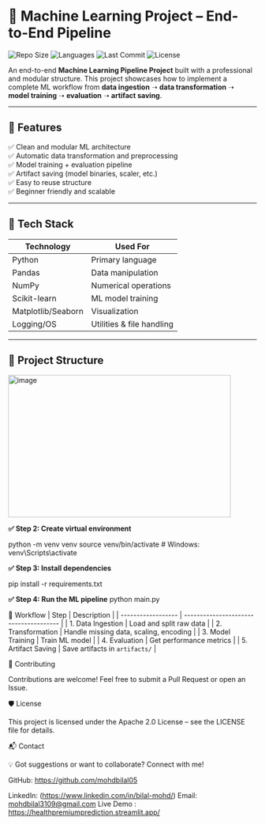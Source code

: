 # 🚀 Machine Learning Project – End-to-End Pipeline

![Repo Size](https://img.shields.io/github/repo-size/mohdbilal05/ML-Project)
![Languages](https://img.shields.io/github/languages/count/mohdbilal05/ML-Project)
![Last Commit](https://img.shields.io/github/last-commit/mohdbilal05/ML-Project)
![License](https://img.shields.io/badge/License-Apache%202.0-blue.svg)

An end-to-end **Machine Learning Pipeline Project** built with a professional and modular structure. This project showcases how to implement a complete ML workflow from **data ingestion** ➝ **data transformation** ➝ **model training** ➝ **evaluation** ➝ **artifact saving**.

---

## 🔧 Features

✅ Clean and modular ML architecture  
✅ Automatic data transformation and preprocessing  
✅ Model training + evaluation pipeline  
✅ Artifact saving (model binaries, scaler, etc.)  
✅ Easy to reuse structure  
✅ Beginner friendly and scalable  

---

## 🧠 Tech Stack

| Technology | Used For |
|-------------|----------|
| Python | Primary language |
| Pandas | Data manipulation |
| NumPy | Numerical operations |
| Scikit-learn | ML model training |
| Matplotlib/Seaborn | Visualization |
| Logging/OS | Utilities & file handling |

---

## 📂 Project Structure

<img width="451" height="288" alt="image" src="https://github.com/user-attachments/assets/1a58f8e4-642b-44e7-9926-443edefc982a" />


**✅ Step 2: Create virtual environment**

python -m venv venv
source venv/bin/activate    # Windows: venv\Scripts\activate

**✅ Step 3: Install dependencies**

pip install -r requirements.txt

**✅ Step 4: Run the ML pipeline**
python main.py


🔄 Workflow
| Step               | Description                            |
| ------------------ | -------------------------------------- |
| 1. Data Ingestion  | Load and split raw data                |
| 2. Transformation  | Handle missing data, scaling, encoding |
| 3. Model Training  | Train ML model                         |
| 4. Evaluation      | Get performance metrics                |
| 5. Artifact Saving | Save artifacts in `artifacts/`         |


🤝 Contributing

Contributions are welcome!
Feel free to submit a Pull Request or open an Issue.


🛡️ License

This project is licensed under the Apache 2.0 License – see the LICENSE file for details.

📬 Contact

💡 Got suggestions or want to collaborate? Connect with me!

GitHub: https://github.com/mohdbilal05

LinkedIn: (https://www.linkedin.com/in/bilal-mohd/)
Email: mohdbilal3109@gmail.com
Live Demo : https://healthpremiumprediction.streamlit.app/
